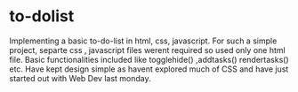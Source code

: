 # to-dolist
Implementing a basic to-do-list in html, css, javascript. For such a simple project, separte css , javascript files werent required so used only one html file.
Basic functionalities included like togglehide() ,addtasks() rendertasks() etc. Have kept design simple as havent explored much of CSS and have just started out with Web Dev last monday.
